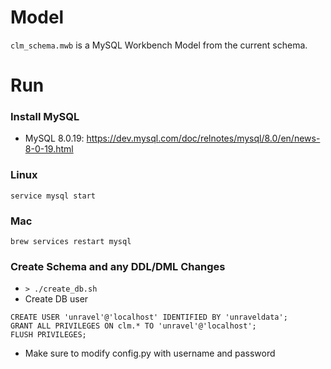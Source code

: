 # Model
`clm_schema.mwb` is a MySQL Workbench Model from the current schema.

# Run
### Install MySQL 
* MySQL 8.0.19: https://dev.mysql.com/doc/relnotes/mysql/8.0/en/news-8-0-19.html

### Linux
`service mysql start`

### Mac
`brew services restart mysql`

### Create Schema and any DDL/DML Changes
* `> ./create_db.sh`
* Create DB user
```
CREATE USER 'unravel'@'localhost' IDENTIFIED BY 'unraveldata';
GRANT ALL PRIVILEGES ON clm.* TO 'unravel'@'localhost';
FLUSH PRIVILEGES;
```
* Make sure to modify config.py with username and password
